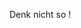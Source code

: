 <!-- 




	
	




												88        88            88 88                        
												88        88            88 ""                        
												88        88            88                           
												88aaaaaaaa88  ,adPPYba, 88 88  ,adPPYba,  ,adPPYba,  
												88""""""""88 a8P_____88 88 88 a8"     "8a I8[    ""  
												88        88 8PP""""""" 88 88 8b       d8  `"Y8ba,   
												88        88 "8b,   ,aa 88 88 "8a,   ,a8" aa    ]8I  
												88        88  `"Ybbd8"' 88 88  `"YbbdP"'  `"YbbdP"'  
                	                                     
                                                     
                		                                                        
	        								  ,ad8888ba,                                88                          
	        								 d8"'    `"8b                               ""                          
	        								d8'                                                                     
	        								88            ,adPPYYba, 88,dPYba,,adPYba,  88 8b,dPPYba,   ,adPPYb,d8  
	        								88      88888 ""     `Y8 88P'   "88"    "8a 88 88P'   `"8a a8"    `Y88  
	        								Y8,        88 ,adPPPPP88 88      88      88 88 88       88 8b       88  
			        						 Y8a.    .a88 88,    ,88 88      88      88 88 88       88 "8a,   ,d88  
	        								  `"Y88888P"  `"8bbdP"Y8 88      88      88 88 88       88  `"YbbdP"Y8  
        		      								                                                    aa,    ,88  
                									                                                     "Y8bbdP"   

																													Since 2014
																													by kNxvlL
		

													
                                                                                       
                                                                                                                                                                       
                                                                                                                                                                       
                                                                                                                                                                       
                                                                                   #'                                                                                  
                                                                                  ###'                                                                                 
                                                                                 #####'                                                                                
                                                                                #######'                                                                               
                                                                               #########'                                                                              
                                                                              ###########'                                                                             
                                                                             #############'                                                                            
                                                                            ###############'                                                                           
                                                                           #################'                                                                          
                                                                          ###################'                                                                         
                                                                         #####################'                                                                        
                                                                        #######################'                                                                       
                                                                       #########################'                                                                      
                                                                      #################+#########'                                                                     
                                                                     #########@ #######;,#########'                                                                    
                                                                    #########@  #######; ,#########'                                                                   
                                                                   #########@   #######;  ,#########'                                                                  
                                                                  #########@    #######;   ,#########'                                                                 
                                                                 #########@     #######;    ,#########'                                                                
                                                                #########@      #######;     ,#########'                                                               
                                                               #########@       #######;      ,#########'                                                              
                                                              #########@        #######;       ,#########'                                                             
                                                             #########@         #######;        ,#########'                                                            
                                                            #########@          #######;         ;#########'                                                           
                                                           ##########@          #######;         ;##########'                                                          
                                                          ###########@          #######;         ;###########'                                                         
                                                         ############@          #######;         ;############'                                                        
                                                        #############@          #######;         ;#############'                                                       
                                                       ##############@          #######;         ;##############'                                                      
                                                      ###############@          #######;         ;###############'                                                     
                                                     ################@          #######;         ;################'                                                    
                                                    #########@+######@          #######;         ;######@,#########'                                                   
                                                   #########@ +######@          #######;         ;######@ ,#########'                                                  
                                                  #########@  +######@          #######;         ;######@  ,#########'                                                 
                                                 #########@   +######@          #######;         ;######@   ,#########'                                                
                                                #########@    +######@          #######;         ;######@    ,#########'                                               
                                               #########@     +######@          #######;         ;######@     ,#########'                                              
                                              #########@      +######@          #######;         ;######@      ,#########'                                             
                                             #########@       +######@          #######;         ;######@       ,#########'                                            
                                            #########@        +######@          #######;         ;######@        ,#########'                                           
                                           #########@         +######@          #######;         ;######@         ,#########'                                          
                                          #########@          +######@          #######;         ;######@          ,#########'                                         
                                         #########@           +######@          #######;         ;######@           ,#########'                                        
                                        #########@            +######@          #######;         ;######@            ,#########'                                       
                                       #########@             +######@          #######;         ;######@             ,#########'                                      
                                      #########@              +######@          #######;         ;######@              ,#########'                                     
                                     #########@               #######@          #######;         ;######@               ,#########'                                    
                                    #########@               ########@          #######;         ;######@                ,#########'                                   
                                   #########@               #########@          #######;         ;######@                 ,#########'                                  
                                  #########@               ##########@          #######;         ;######@                  ,#########'                                 
                                 #########@               ###########@          #######;         ;######@                   ,#########'                                
                                #########@               ############@          #######;         ;######@                    ,#########'                               
                               #########@               #############@          #######;         ;######@                     ,#########'                              
                              #########@               ##############@          #######;         ;######@      @+              ,#########'                             
                             #########@               ###############@          #######;         ;######@     @##+              ,#########'                            
                            #########@                                          #######;         ;######@    @####+              ,#########'                           
                           #########@                                           #######;         ;######@   @######+              ,#########'                          
                          #########@                                            #######;         ;######@  @########+              ,#########'                         
                         #########@                                             #######;         ;######@ @##########+              ,#########'                        
                        #########@                                              #######;         ;######@@############+              ,#########'                       
                      `##########                                               #######;         ;#####################+              .#########+                      
                       @#########                                               #######;         ;#####################               @########@                       
                        @#########                                              #######;         ;####################               @########@                        
                         @#########                                             #######;         ;###################               @########@                         
                          @#########                                            #######;         ;##################               @########@                          
                           @#########                                           #######;         ;#################               @########@                           
                            @#########               +###############@          #######;         ;################               @########@                            
                             @#########               +##############@          #######;         ;###############               @########@                             
                              @#########               '#############@          #######;         ;##############               @########@                              
                               @#########               +############@          #######;         ;#############               @########@                               
                                @#########               '###########@          #######;         ;############               @########@                                
                                 @#########               +##########@          #######;         ;###########               @########@                                 
                                  @#########               '#########@          #######;         ;##########               @########@                                  
                                   @#########               +########@          #######;         ;#########               @########@                                   
                                    @#########               '#######@          #######;         ;########               @########@                                    
                                     @#########               +######@          #######;         ;#######               @########@                                     
                                      @#########              +######@          #######;         ;######               @########@                                      
                                       @#########             +######@          #######;         ;#####               @########@                                       
                                        @#########            +######@          #######;         ;####               @########@                                        
                                         @#########           +######@          #######;         ;###               @########@                                         
                                          @#########          +######@          #######;         ;##               @########@                                          
                                           @#########         +######@          #######;         ;#               @########@                                           
                                            @#########        +######@          #######;         '               @########@                                            
                                             @#########       +######@          #######;                        @########@                                             
                                              @#########      +######@          #######;                       @########@                                              
                                               @#########     +######@          #######;                      @########@                                               
                                                @#########    +######@          #######;                     @########@                                                
                                                 @#########   +######@          #######;                    @########@                                                 
                                                  @#########  +######@          #######;                   @########@                                                  
                                                   @######### +######@          #######;                  @########@                                                   
                                                    @#########+######@          #######;                 @########@                                                    
                                                     @###############@          #######;                @########@                                                     
                                                      @##############@          #######;               @########@                                                      
                                                       @#############@          #######;              @########@                                                       
                                                        @############@          #######;             @########@                                                        
                                                         @###########@          #######;            @########@                                                         
                                                          @##########@          #######;           @########@                                                          
                                                           @#########@          #######;          @########@                                                           
                                                            @#########          #######;         @########@                                                            
                                                             @#########         #######;        @########@                                                             
                                                              @#########`       #######;       @########@                                                              
                                                               @#########`      #######;      @########@                                                               
                                                                @#########`     #######;     @########@                                                                
                                                                 ##########`    #######;    @########@                                                                 
                                                                  ##########`   #######;   @########@                                                                  
                                                                   ##########`  #######;  @########@                                                                   
                                                                    ##########` #######; @########@                                                                    
                                                                     ##########`#######:@########@                                                                     
                                                                      ##########################@                                                                      
                                                                       ########################@                                                                       
                                                                        ######################@                                                                        
                                                                         ####################@                                                                         
                                                                          ##################@                                                                          
                                                                           ################@                                                                           
                                                                            ##############@                                                                            
                                                                             ############@                                                                             
                                                                              ##########@                                                                              
                                                                               ########@                                                                               
                                                                                ######@                                                                                
                                                                                 +###@                                                                                 
                                                                                  +#@                                                                                  
                                                                                   #                                                                                   
                                                                                                                                                                       
                                                                                                                                                                       
                                                                                                                                                                       
                                                                                                                                                                       
                                                                                                                                                                       
                                                                                                                                                                       
                                                                                                                                                                       
                                                                                                                                                                       
                                                                                                                                                                       
                                                                                                                                                                       
                      .`   .`     `...`    .        .      `..,       ....`              `...,       ..       .     ``    .`    ..   `.     ....,                      
                      +@   @'    @####+   :@        @+    ##@@@#    `#####,             +#@@@@      :##.      #+    #@    @+    ##@  @#    @#@@@@                      
                      +@   @'    #        :@        @+    #.   #,   '@                  @:          @+#@      ##   ##@    @+    #,#` @#    #                           
                      +@   @'    #        :@        @+    #.   #.   '@                  @:          # `#      ##@  #+@    @+    #:#@ @#    #                           
                      +#@@@#'    #@@@@    :@        @+    #.   #.    @#@'               @: @@@     '@  #:     # # @@+@    @+    #: #.@#    #  @@@                      
                      +#:::#'    #::::    :@        @+    #.   #.      :@#'             @: ,.#     @+;;#@     # @## +@    @+    #: +@##    #  ,.#                      
                      +@   @'    #        :@        @+    #.   #.        #+             @:   #     #@@@@#     #  #@ +@    @+    #:  ###    #    #                      
                      +@   @'    #,```    ,#````    @+    @'   #`    ````@+             @+  `#    +@    @;    #     +@    @+    #:  '##    #;  ,#                      
                      #@   @'    ;####'    @####    @+    .####@    '####@              `####@    @;    +@    #     #@    @#    @:   @#    :####'                      
                                                                                                                                                                       
                                                                                                                                                                       
                                                                                                                                                                       
                                                                                                                                                                       
                                                                                                                                                                       
                                                                                                                                                                       
                                                                                                                                                                       
                                                                                                                                                                       
                                                                                                                                                                       
                                                                                                                                                                       
                                                                                                                                                                       
                                                                                                                                                                       
                                                                                                                                                                       
                                                                                                                                                                       
	
	
-->
Denk nicht so !
